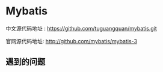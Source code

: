 # Mybatis 



中文源代码地址 : https://github.com/tuguangquan/mybatis.git

官网源代码地址: http://github.com/mybatis/mybatis-3



## 遇到的问题

